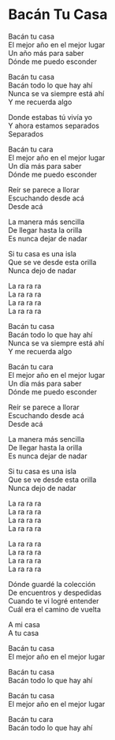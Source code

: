 # Bacán Tu Casa  

Bacán tu casa  
El mejor año en el mejor lugar  
Un año más para saber  
Dónde me puedo esconder  

Bacán tu casa  
Bacán todo lo que hay ahí  
Nunca se va siempre está ahí  
Y me recuerda algo  

Donde estabas tú vivía yo  
Y ahora estamos separados  
Separados  

Bacán tu cara  
El mejor año en el mejor lugar  
Un día más para saber  
Dónde me puedo esconder  

Reír se parece a llorar  
Escuchando desde acá  
Desde acá  

La manera más sencilla  
De llegar hasta la orilla  
Es nunca dejar de nadar  

Si tu casa es una isla  
Que se ve desde esta orilla  
Nunca dejo de nadar  

La ra ra ra  
La ra ra ra  
La ra ra ra  
La ra ra ra  

Bacán tu casa  
Bacán todo lo que hay ahí  
Nunca se va siempre está ahí  
Y me recuerda algo  

Bacán tu cara  
El mejor año en el mejor lugar  
Un día más para saber  
Dónde me puedo esconder  

Reír se parece a llorar  
Escuchando desde acá  
Desde acá  

La manera más sencilla  
De llegar hasta la orilla  
Es nunca dejar de nadar  

Si tu casa es una isla  
Que se ve desde esta orilla  
Nunca dejo de nadar  

La ra ra ra  
La ra ra ra  
La ra ra ra  
La ra ra ra  

La ra ra ra  
La ra ra ra  
La ra ra ra  
La ra ra ra  

Dónde guardé la colección  
De encuentros y despedidas  
Cuando te vi logré entender  
Cuál era el camino de vuelta  

A mi casa  
A tu casa  

Bacán tu casa  
El mejor año en el mejor lugar  

Bacán tu casa  
Bacán todo lo que hay ahí  

Bacán tu casa  
El mejor año en el mejor lugar  

Bacán tu cara  
Bacán todo lo que hay ahí  
